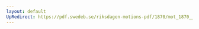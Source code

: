 ```yaml
---
layout: default
UpRedirect: https://pdf.swedeb.se/riksdagen-motions-pdf/1870/mot_1870__ak__00100/mot_1870__ak__00100_002.pdf
---
```

